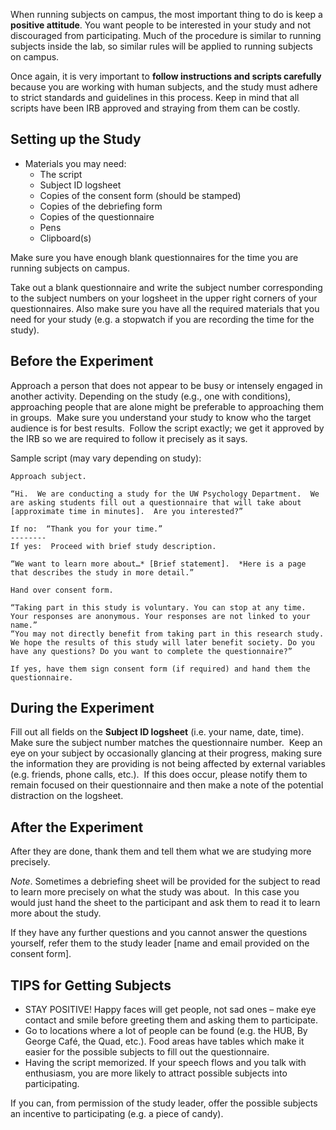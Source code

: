 When running subjects on campus, the most important thing to do is keep a **positive attitude**. You want people to be interested in your study and not discouraged from participating. Much of the procedure is similar to running subjects inside the lab, so similar rules will be applied to running subjects on campus.

Once again, it is very important to **follow instructions and scripts carefully** because you are working with human subjects, and the study must adhere to strict standards and guidelines in this process. Keep in mind that all scripts have been IRB approved and straying from them can be costly.


## Setting up the Study

- Materials you may need:
    - The script
    - Subject ID logsheet
    - Copies of the consent form (should be stamped)
    - Copies of the debriefing form
    - Copies of the questionnaire
    - Pens
    - Clipboard(s)

Make sure you have enough blank questionnaires for the time you are running subjects on campus.

Take out a blank questionnaire and write the subject number corresponding to the subject numbers on your logsheet in the upper right corners of your questionnaires. Also make sure you have all the required materials that you need for your study (e.g. a stopwatch if you are recording the time for the study).

## Before the Experiment

Approach a person that does not appear to be busy or intensely engaged in another activity. Depending on the study (e.g., one with conditions), approaching people that are alone might be preferable to approaching them in groups.  Make sure you understand your study to know who the target audience is for best results.  Follow the script exactly; we get it approved by the IRB so we are required to follow it precisely as it says.

Sample script (may vary depending on study):  

	Approach subject. 
	
	“Hi.  We are conducting a study for the UW Psychology Department.  We are asking students fill out a questionnaire that will take about [approximate time in minutes].  Are you interested?” 
	
	If no:  “Thank you for your time.”
	--------
	If yes:  Proceed with brief study description.
	
	“We want to learn more about…* [Brief statement].  *Here is a page that describes the study in more detail.”
	
	Hand over consent form.
	
	“Taking part in this study is voluntary. You can stop at any time.  Your responses are anonymous. Your responses are not linked to your name.”  
	“You may not directly benefit from taking part in this research study. We hope the results of this study will later benefit society. Do you have any questions? Do you want to complete the questionnaire?”
	
	If yes, have them sign consent form (if required) and hand them the questionnaire.

## During the Experiment

Fill out all fields on the **Subject ID logsheet** (i.e. your name, date, time).  Make sure the subject number matches the questionnaire number.  Keep an eye on your subject by occasionally glancing at their progress, making sure the information they are providing is not being affected by external variables (e.g. friends, phone calls, etc.).  If this does occur, please notify them to remain focused on their questionnaire and then make a note of the potential distraction on the logsheet.

## After the Experiment

After they are done, thank them and tell them what we are studying more precisely.

*Note*. Sometimes a debriefing sheet will be provided for the subject to read to learn more precisely on what the study was about.  In this case you would just hand the sheet to the participant and ask them to read it to learn more about the study.

If they have any further questions and you cannot answer the questions yourself, refer them to the study leader [name and email provided on the consent form].

## TIPS for Getting Subjects

- STAY POSITIVE! Happy faces will get people, not sad ones – make eye contact and smile before greeting them and asking them to participate.
- Go to locations where a lot of people can be found (e.g. the HUB, By George Café, the Quad, etc.). Food areas have tables which make it easier for the possible subjects to fill out the questionnaire.
- Having the script memorized. If your speech flows and you talk with enthusiasm, you are more likely to attract possible subjects into participating.

If you can, from permission of the study leader, offer the possible subjects an incentive to participating (e.g. a piece of candy).